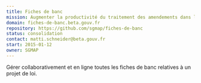 ```yaml
---
title: Fiches de banc
mission: Augmenter la productivité du traitement des amendements dans les cabinets ministériels.
domain: fiches-de-banc.beta.gouv.fr
repository: https://github.com/sgmap/fiches-de-banc
status: consolidation
contact: matti.schneider@beta.gouv.fr
start: 2015-01-12
owner: SGMAP
---
```


Gérer collaborativement et en ligne toutes les fiches de banc relatives à un projet de loi.
